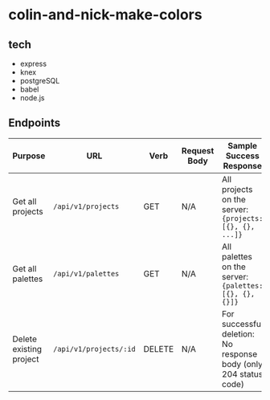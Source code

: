 # colin-and-nick-make-colors

## tech
- express
- knex 
- postgreSQL
- babel
- node.js

## Endpoints

| Purpose | URL | Verb | Request Body | Sample Success Response |
|----|----|----|----|----|
| Get all projects |`/api/v1/projects`| GET | N/A | All projects on the server: `{projects: [{}, {}, ...]}` | Get an individual project | `/api/v1/projects/:id` | GET | N/A | A project on the server: `{project: {}}`
| Get all palettes | `/api/v1/palettes` | GET | N/A | All palettes on the server: `{palettes: [{}, {}, {}]}` | Get an individual palette | `/api/v1/palettes/:id` | GET | N/A | A palette on the server: `{palette: {}}` | Add a new project |`/api/v1/projects`| POST | `{title: <string>, palette1_name: <string>}, palette2_name: <string>}, palette3_name: <string>},` | New project that was added: `{ "id": 145, "title": "Warm Colors", "created_at: "2020-02-10T20:50:15.309Z", "updated_at": "2020-02-10T20:50:15.309Z", "palette1_id": 234, "palette2_id": 235, "palette3_id": 236` | Add a new palette | `/api/v1/palettes` | POST | `{ title: <string>, color1: <string>, color2: <string>, color3: <string>, color4: <string>, color5: <string>}` | New palette that was added: `{"id": 220, "title": "Colins Colors", "color1": "#867CBC", "color2": "#E2F7EF", "color3": "#23889A", "color4": "#A6E508", "color5": "#D15120", "created_at": "2020-02-11T12:50:46.043Z", "updated_at": "2020-02-11T12:50:46.043Z"}`
| Delete existing project |`/api/v1/projects/:id`| DELETE | N/A | For successful deletion: No response body (only 204 status code) | Delete existing palette |`/api/v1/palettes/:id`| DELETE | N/A | For successful deletion: No response body (only 204 status code) | 
